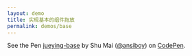 ```yaml
---
layout: demo
title: 实现基本的组件拖放
permalink: demos/base
---
```




<p data-height="600" data-theme-id="light" data-slug-hash="OaBYqx" data-default-tab="result" data-user="ansiboy" data-pen-title="jueying-base" class="codepen">See the Pen <a href="https://codepen.io/ansiboy/pen/OaBYqx/">jueying-base</a> by Shu Mai (<a href="https://codepen.io/ansiboy">@ansiboy</a>) on <a href="https://codepen.io">CodePen</a>.</p>
<script async src="https://static.codepen.io/assets/embed/ei.js"></script>